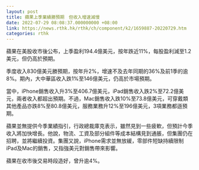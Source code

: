 ```yaml
---
layout: post
title: 蘋果上季業績勝預期　但收入增速減慢
date: 2022-07-29 08:08:37.000000000 +08:00
link: https://news.rthk.hk/rthk/ch/component/k2/1659887-20220729.htm
categories: rthk
---
```


蘋果在美股收市後公布，上季盈利194.4億美元，按年跌近11%，每股盈利減至1.2美元，但仍高於預期。

季度收入830億美元勝預期，按年升2%，增速不及去年同期的36%及前1季的逾8%。期內，大中華區收入跌1%至146億美元，仍高於市場預期。

當中，iPhone銷售收入升3%至406.7億美元，iPad銷售收入跌2%至72.2億美元，兩者收入都超出預期。不過，Mac銷售收入跌10%至73.8億美元，可穿戴類其他產品亦跌8%至80.8億美元，服務業務升12%至196億美元，3項業務都遜預期。

蘋果並無提供今季業績指引，行政總裁庫克表示，雖然見到一些疲軟，但預計今季收入將加快增長。他說，物流、工資及部分組件等成本結構見到通脹，但集團仍在招聘，並將繼續投資。集團又說，iPhone需求並無放緩，零部件短缺持續限制iPad及Mac的銷售，又指強美元對銷售帶來影響。

蘋果在收市後交易時段造好，曾升逾4%。
